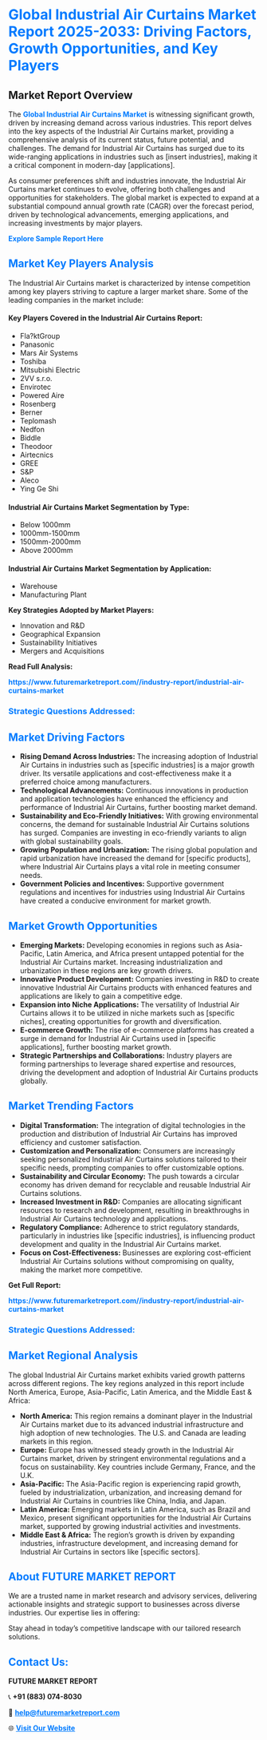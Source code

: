 <h1 style="color: #007BFF;">Global Industrial Air Curtains Market Report 2025-2033: Driving Factors, Growth Opportunities, and Key Players</h1>

<section id="overview">
<h2>Market Report Overview</h2>
<p>The <a href="https://www.futuremarketreport.com//industry-report/industrial-air-curtains-market" style="color: #007BFF; text-decoration: none;"><strong>Global Industrial Air Curtains Market</strong></a> is witnessing significant growth, driven by increasing demand across various industries. This report delves into the key aspects of the Industrial Air Curtains market, providing a comprehensive analysis of its current status, future potential, and challenges. The demand for Industrial Air Curtains has surged due to its wide-ranging applications in industries such as [insert industries], making it a critical component in modern-day [applications].</p>
<p>As consumer preferences shift and industries innovate, the Industrial Air Curtains market continues to evolve, offering both challenges and opportunities for stakeholders. The global market is expected to expand at a substantial compound annual growth rate (CAGR) over the forecast period, driven by technological advancements, emerging applications, and increasing investments by major players.</p>
</section>

<section id="overview">
<p><a href="https://www.futuremarketreport.com//request-sample/reportId=46264" style="color: #007BFF; text-decoration: none;"><strong>Explore Sample Report Here</strong></a></p>
</section>

<section id="key-players">
<h2 style="color: #007BFF;">Market Key Players Analysis</h2>
<p>The Industrial Air Curtains market is characterized by intense competition among key players striving to capture a larger market share. Some of the leading companies in the market include:</p>
<h4>Key Players Covered in the Industrial Air Curtains Report:</h4>
<ul><li>Fla?ktGroup</li><li>Panasonic</li><li>Mars Air Systems</li><li>Toshiba</li><li>Mitsubishi Electric</li><li>2VV s.r.o.</li><li>Envirotec</li><li>Powered Aire</li><li>Rosenberg</li><li>Berner</li><li>Teplomash</li><li>Nedfon</li><li>Biddle</li><li>Theodoor</li><li>Airtecnics</li><li>GREE</li><li>S&amp;P</li><li>Aleco</li><li>Ying Ge Shi</li></ul>
<h4>Industrial Air Curtains Market Segmentation by Type:</h4>
<ul><li>Below 1000mm</li><li>1000mm-1500mm</li><li>1500mm-2000mm</li><li>Above 2000mm</li></ul>

<h4>Industrial Air Curtains Market Segmentation by Application:</h4>
<ul><li>Warehouse</li><li>Manufacturing Plant</li></ul>
<p><strong>Key Strategies Adopted by Market Players:</strong></p>
<ul>
<li>Innovation and R&D</li>
<li>Geographical Expansion</li>
<li>Sustainability Initiatives</li>
<li>Mergers and Acquisitions</li>
</ul>
</section>

<section>
<p><strong>Read Full Analysis: </strong></p><a href="https://www.futuremarketreport.com//industry-report/industrial-air-curtains-market" style="color: #007BFF; text-decoration: none;"><strong>https://www.futuremarketreport.com//industry-report/industrial-air-curtains-market</strong></a>
<h3 style="color: #007BFF;">Strategic Questions Addressed:</h3>
</section>

<section id="driving-factors">
<h2 style="color: #007BFF;">Market Driving Factors</h2>
<ul>
<li><strong>Rising Demand Across Industries:</strong> The increasing adoption of Industrial Air Curtains in industries such as [specific industries] is a major growth driver. Its versatile applications and cost-effectiveness make it a preferred choice among manufacturers.</li>
<li><strong>Technological Advancements:</strong> Continuous innovations in production and application technologies have enhanced the efficiency and performance of Industrial Air Curtains, further boosting market demand.</li>
<li><strong>Sustainability and Eco-Friendly Initiatives:</strong> With growing environmental concerns, the demand for sustainable Industrial Air Curtains solutions has surged. Companies are investing in eco-friendly variants to align with global sustainability goals.</li>
<li><strong>Growing Population and Urbanization:</strong> The rising global population and rapid urbanization have increased the demand for [specific products], where Industrial Air Curtains plays a vital role in meeting consumer needs.</li>
<li><strong>Government Policies and Incentives:</strong> Supportive government regulations and incentives for industries using Industrial Air Curtains have created a conducive environment for market growth.</li>
</ul>
</section>

<section id="growth-opportunities">
<h2 style="color: #007BFF;">Market Growth Opportunities</h2>
<ul>
<li><strong>Emerging Markets:</strong> Developing economies in regions such as Asia-Pacific, Latin America, and Africa present untapped potential for the Industrial Air Curtains market. Increasing industrialization and urbanization in these regions are key growth drivers.</li>
<li><strong>Innovative Product Development:</strong> Companies investing in R&D to create innovative Industrial Air Curtains products with enhanced features and applications are likely to gain a competitive edge.</li>
<li><strong>Expansion into Niche Applications:</strong> The versatility of Industrial Air Curtains allows it to be utilized in niche markets such as [specific niches], creating opportunities for growth and diversification.</li>
<li><strong>E-commerce Growth:</strong> The rise of e-commerce platforms has created a surge in demand for Industrial Air Curtains used in [specific applications], further boosting market growth.</li>
<li><strong>Strategic Partnerships and Collaborations:</strong> Industry players are forming partnerships to leverage shared expertise and resources, driving the development and adoption of Industrial Air Curtains products globally.</li>
</ul>
</section>

<section id="trending-factors">
<h2 style="color: #007BFF;">Market Trending Factors</h2>
<ul>
<li><strong>Digital Transformation:</strong> The integration of digital technologies in the production and distribution of Industrial Air Curtains has improved efficiency and customer satisfaction.</li>
<li><strong>Customization and Personalization:</strong> Consumers are increasingly seeking personalized Industrial Air Curtains solutions tailored to their specific needs, prompting companies to offer customizable options.</li>
<li><strong>Sustainability and Circular Economy:</strong> The push towards a circular economy has driven demand for recyclable and reusable Industrial Air Curtains solutions.</li>
<li><strong>Increased Investment in R&D:</strong> Companies are allocating significant resources to research and development, resulting in breakthroughs in Industrial Air Curtains technology and applications.</li>
<li><strong>Regulatory Compliance:</strong> Adherence to strict regulatory standards, particularly in industries like [specific industries], is influencing product development and quality in the Industrial Air Curtains market.</li>
<li><strong>Focus on Cost-Effectiveness:</strong> Businesses are exploring cost-efficient Industrial Air Curtains solutions without compromising on quality, making the market more competitive.</li>
</ul>
</section>

<section>
<p><strong>Get Full Report: </strong></p><a href="https://www.futuremarketreport.com//industry-report/industrial-air-curtains-market" style="color: #007BFF; text-decoration: none;"><strong>https://www.futuremarketreport.com//industry-report/industrial-air-curtains-market</strong></a>
<h3 style="color: #007BFF;">Strategic Questions Addressed:</h3>
</section>


<section id="regional-analysis">
<h2 style="color: #007BFF;">Market Regional Analysis</h2>
<p>The global Industrial Air Curtains market exhibits varied growth patterns across different regions. The key regions analyzed in this report include North America, Europe, Asia-Pacific, Latin America, and the Middle East & Africa:</p>
<ul>
<li><strong>North America:</strong> This region remains a dominant player in the Industrial Air Curtains market due to its advanced industrial infrastructure and high adoption of new technologies. The U.S. and Canada are leading markets in this region.</li>
<li><strong>Europe:</strong> Europe has witnessed steady growth in the Industrial Air Curtains market, driven by stringent environmental regulations and a focus on sustainability. Key countries include Germany, France, and the U.K.</li>
<li><strong>Asia-Pacific:</strong> The Asia-Pacific region is experiencing rapid growth, fueled by industrialization, urbanization, and increasing demand for Industrial Air Curtains in countries like China, India, and Japan.</li>
<li><strong>Latin America:</strong> Emerging markets in Latin America, such as Brazil and Mexico, present significant opportunities for the Industrial Air Curtains market, supported by growing industrial activities and investments.</li>
<li><strong>Middle East & Africa:</strong> The region’s growth is driven by expanding industries, infrastructure development, and increasing demand for Industrial Air Curtains in sectors like [specific sectors].</li>
</ul>
</section>

<footer>
<h2 style="color: #007BFF;">About FUTURE MARKET REPORT</h2>
<p>We are a trusted name in market research and advisory services, delivering actionable insights and strategic support to businesses across diverse industries. Our expertise lies in offering:</p>

<p>Stay ahead in today’s competitive landscape with our tailored research solutions.</p>

<h2 style="color: #007BFF;">Contact Us:</h2>
<p><strong>FUTURE MARKET REPORT</strong></p>
<p>📞 <strong>+91 (883) 074-8030</strong></p>
<p>📧 <strong><a href="mailto:help@futuremarketreport.com" style="color: #007BFF;">help@futuremarketreport.com</a></strong></p>
<p>🌐 <strong><a href="https://www.futuremarketreport.com/" style="color: #007BFF;">Visit Our Website</a></strong></p>
</footer>